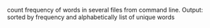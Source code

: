 count frequency of words in several files from command line.
Output: sorted by frequency and alphabetically list of unique words 
